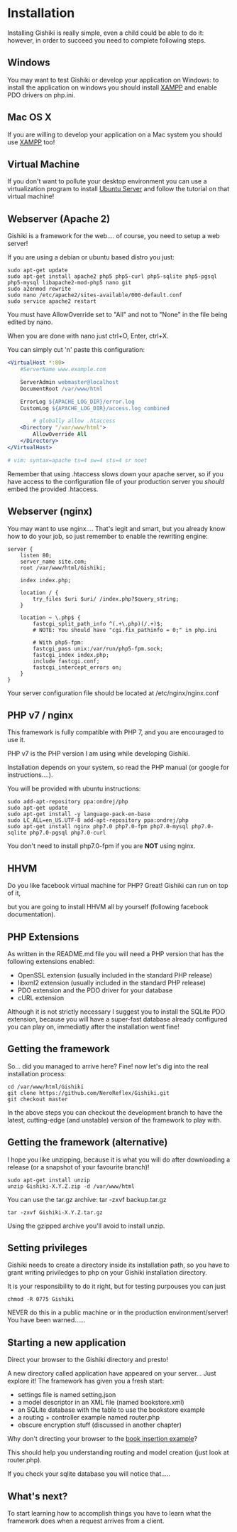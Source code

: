 # Installation
Installing Gishiki is really simple, even a child could be able to do it:
however, in order to succeed you need to complete following steps.


## Windows
You may want to test Gishiki or develop your application on Windows:
to install the application on windows you should install [XAMPP](https://www.apachefriends.org/) and enable PDO drivers on php.ini. 


## Mac OS X
If you are willing to develop your application on a Mac system you should use
[XAMPP](https://www.apachefriends.org/) too!


## Virtual Machine
If you don't want to pollute your desktop environment you can use a virtualization
program to install [Ubuntu Server](http://www.ubuntu.com/download/server) and follow the tutorial on that virtual machine!


## Webserver (Apache 2)
Gishiki is a framework for the web.... of course, you need to setup a web server!

If you are using a debian or ubuntu based distro you just:

```shell
sudo apt-get update
sudo apt-get install apache2 php5 php5-curl php5-sqlite php5-pgsql php5-mysql libapache2-mod-php5 nano git
sudo a2enmod rewrite
sudo nano /etc/apache2/sites-available/000-default.conf
sudo service apache2 restart
```

You must have AllowOverride set to "All" and not to "None" in the file being edited by nano.

When you are done with nano just ctrl+O, Enter, ctrl+X.

You can simply cut 'n' paste this configuration:

```apache
<VirtualHost *:80>
	#ServerName www.example.com

	ServerAdmin webmaster@localhost
	DocumentRoot /var/www/html

	ErrorLog ${APACHE_LOG_DIR}/error.log
	CustomLog ${APACHE_LOG_DIR}/access.log combined

        # globally allow .htaccess
	<Directory "/var/www/html">
		AllowOverride All
	</Directory>
</VirtualHost>

# vim: syntax=apache ts=4 sw=4 sts=4 sr noet
```

Remember that using .htaccess slows down your apache server, so if you have access
to the configuration file of your production server you *should* embed the provided .htaccess.


## Webserver (nginx)
You may want to use nginx.... That's legit and smart, but you already know how to 
do your job, so just remember to enable the rewriting engine:

```nginx
server {
	listen 80;
	server_name site.com;
	root /var/www/html/Gishiki;

	index index.php;

	location / {
		try_files $uri $uri/ /index.php?$query_string;
	}

	location ~ \.php$ {
		fastcgi_split_path_info ^(.+\.php)(/.+)$;
		# NOTE: You should have "cgi.fix_pathinfo = 0;" in php.ini

		# With php5-fpm:
		fastcgi_pass unix:/var/run/php5-fpm.sock;
		fastcgi_index index.php;
		include fastcgi.conf;
		fastcgi_intercept_errors on;
	}
}
```

Your server configuration file should be located at /etc/nginx/nginx.conf


## PHP v7 / nginx
This framework is fully compatible with PHP 7, and you are encouraged to use it.

PHP v7 is the PHP version I am using while developing Gishiki.

Installation depends on your system, so read the PHP manual (or google for instructions....).

You will be provided with ubuntu instructions:

```shell
sudo add-apt-repository ppa:ondrej/php
sudo apt-get update
sudo apt-get install -y language-pack-en-base
sudo LC_ALL=en_US.UTF-8 add-apt-repository ppa:ondrej/php
sudo apt-get install nginx php7.0 php7.0-fpm php7.0-mysql php7.0-sqlite php7.0-pgsql php7.0-curl
```

You don't need to install php7.0-fpm if you are __NOT__ using nginx.


## HHVM
Do you like facebook virtual machine for PHP? Great! Gishiki can run on top of it, 

but you are going to install HHVM all by yourself (following facebook documentation).


## PHP Extensions
As written in the README.md file you will need a PHP version that has the following extensions enabled:
   
   -    OpenSSL extension (usually included in the standard PHP release)
   -    libxml2 extension (usually included in the standard PHP release)
   -    PDO extension and the PDO driver for your database
   -    cURL extension

Although it is not strictly necessary I suggest you to install the SQLite PDO extension,
because you will have a super-fast database already configured you can play on, 
immediatly after the installation went fine!


## Getting the framework
So... did you managed to arrive here? Fine! now let's dig into the real installation process:

```shell
cd /var/www/html/Gishiki
git clone https://github.com/NeroReflex/Gishiki.git
git checkout master
```

In the above steps you can checkout the development branch to have the latest,
cutting-edge (and unstable) version of the framework to play with.


## Getting the framework (alternative)
I hope you like unzipping, because it is what you will do after 
downloading a release (or a snapshot of your favourite branch)!

```shell
sudo apt-get install unzip
unzip Gishiki-X.Y.Z.zip -d /var/www/html
```

You can use the tar.gz archive:
tar -zxvf backup.tar.gz
```shell
tar -zxvf Gishiki-X.Y.Z.tar.gz
```

Using the gzipped archive you'll avoid to install unzip.


## Setting privileges
Gishiki needs to create a directory inside its installation path, so you have to
grant writing priviledges to php on your Gishiki installation directory.

It is your responsibility to do it right, but for testing purpouses you can just

```shell
chmod -R 0775 Gishiki
```

NEVER do this in a public machine or in the production environment/server!
You have been warned......


## Starting a new application
Direct your browser to the Gishiki directory and presto!

A new directory called application have appeared on your server...
Just explore it! The framework has given you a fresh start:

   - settings file is named setting.json
   - a model descriptor in an XML file (named bookstore.xml)
   - an SQLite database with the table to use the bookstore example
   - a routing + controller example named router.php
   - obscure encryption stuff (discussed in another chapter)

Why don't directing your browser to the [book insertion example](site.com/book/new/1485254039/Example%20Book/Example%20Author/19.99/2010-01-02%2003:04:05)?

This should help you understanding routing and model creation (just look at router.php).

If you check your sqlite database you will notice that.....


## What's next?
To start learning how to accomplish things you have to learn what the framework does when a request arrives from a client.
